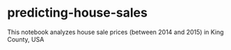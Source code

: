 # predicting-house-sales
This notebook analyzes house sale prices (between 2014 and 2015) in King County, USA
